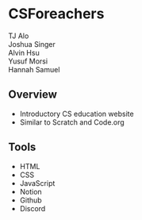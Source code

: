# CSForeachers
TJ Alo\
Joshua Singer\
Alvin Hsu\
Yusuf Morsi\
Hannah Samuel

## Overview

- Introductory CS education website
- Similar to Scratch and Code.org

## Tools 
- HTML
- CSS
- JavaScript
- Notion
- Github
- Discord
